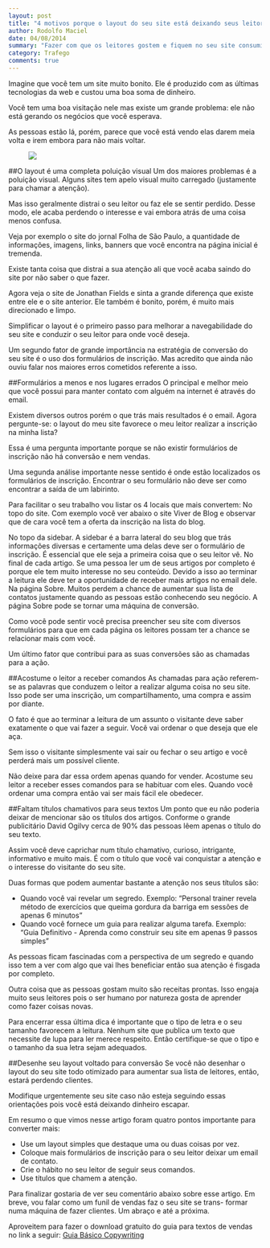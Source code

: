 ```yaml
---
layout: post
title: "4 motivos porque o layout do seu site está deixando seus leitores irem embora"
author: Rodolfo Maciel
date: 04/08/2014
summary: "Fazer com que os leitores gostem e fiquem no seu site consumindo seu conteúdo exige muito esforço. Com estas 4 dicas você vai aumentar e muito sua chance de sucesso."
category: Trafego
comments: true
---
```


Imagine que você tem um site muito bonito. Ele é produzido com as últimas tecnologias da web e custou uma boa soma de dinheiro.

Você tem uma boa visitação nele mas existe um grande problema: ele não está gerando os negócios que você esperava.

As pessoas estão lá, porém, parece que você está vendo elas darem meia volta e irem embora para não mais voltar.

<figure>
	<a href="{{ site.url }}/images/saida.jpg"><img src="{{ site.url }}/images/saida.jpg"></a>
</figure>

##O layout é uma completa poluição visual
Um dos maiores problemas é a poluição visual. Alguns sites tem apelo visual muito carregado (justamente para chamar a atenção).

Mas isso geralmente distrai o seu leitor ou faz ele se sentir perdido. Desse modo, ele acaba perdendo o interesse e vai embora atrás de uma coisa menos confusa.

Veja por exemplo o site do jornal Folha de São Paulo, a quantidade de informações, imagens, links, banners que você encontra na página inicial é tremenda.

Existe tanta coisa que distrai a sua atenção ali que você acaba saindo do site por não saber o que fazer.

Agora veja o site de Jonathan Fields e sinta a grande diferença que existe entre ele e o site anterior. Ele também é bonito, porém, é muito mais direcionado e limpo.

Simplificar o layout é o primeiro passo para melhorar a navegabilidade do seu site e conduzir o seu leitor para onde você deseja.

Um segundo fator de grande importância na estratégia de conversão do seu site é o uso dos formulários de inscrição. Mas acredito que ainda não ouviu falar nos maiores erros cometidos referente a isso.

##Formulários a menos e nos lugares errados
O principal e melhor meio que você possui para manter contato com alguém na internet é através do email.

Existem diversos outros porém o que trás mais resultados é o email. Agora pergunte-se: o layout do meu site favorece o meu leitor realizar a inscrição na minha lista?

Essa é uma pergunta importante porque se não existir formulários de inscrição não há conversão e nem vendas.

Uma segunda análise importante nesse sentido é onde estão localizados os formulários de inscrição. Encontrar o seu formulário não deve ser como encontrar a saída de um labirinto.

Para facilitar o seu trabalho vou listar os 4 locais que mais convertem:
No topo do site. Com exemplo você ver abaixo o site Viver de Blog e observar que de cara você tem a oferta da inscrição na lista do blog.

No topo da sidebar. A sidebar é a barra lateral do seu blog que trás informações diversas e certamente uma delas deve ser o formulário de inscrição. É essencial que ele seja a primeira coisa que o seu leitor vê.
No final de cada artigo. Se uma pessoa ler um de seus artigos por completo é porque ele tem muito interesse no seu conteúdo. Devido a isso ao terminar a leitura ele deve ter a oportunidade de receber mais artigos no email dele.
Na página Sobre. Muitos perdem a chance de aumentar sua lista de contatos justamente quando as pessoas estão conhecendo seu negócio. A página Sobre pode se tornar uma máquina de conversão.

Como você pode sentir você precisa preencher seu site com diversos formulários para que em cada página os leitores possam ter a chance se relacionar mais com você.

Um último fator que contribui para as suas conversões são as chamadas para a ação.

##Acostume o leitor a receber comandos
As chamadas para ação referem-se as palavras que conduzem o leitor a realizar alguma coisa no seu site. Isso pode ser uma inscrição, um compartilhamento, uma compra e assim por diante.

O fato é que ao terminar a leitura de um assunto o visitante deve saber exatamente o que vai fazer a seguir. Você vai ordenar o que deseja que ele aça.

Sem isso o visitante simplesmente vai sair ou fechar o seu artigo e você perderá mais um possível cliente.

Não deixe para dar essa ordem apenas quando for vender. Acostume seu leitor a receber esses comandos para se habituar com eles. Quando você ordenar uma compra então vai ser mais fácil ele obedecer.

##Faltam títulos chamativos para seus textos
Um ponto que eu não poderia deixar de mencionar são os títulos dos artigos. Conforme o grande publicitário David Ogilvy cerca de 90% das pessoas lêem apenas o título do seu texto. 


Assim você deve caprichar num título chamativo, curioso, intrigante, informativo e muito mais. É com o título que você vai conquistar a atenção e o interesse do visitante do seu site.

Duas formas que podem aumentar bastante a atenção nos seus títulos são:
* Quando você vai revelar um segredo. Exemplo: “Personal trainer revela método de exercícios que queima gordura da barriga em sessões de apenas 6 minutos”
* Quando você fornece um guia para realizar alguma tarefa. Exemplo: “Guia Definitivo - Aprenda como construir seu site em apenas 9 passos simples”

As pessoas ficam fascinadas com a perspectiva de um segredo e quando isso tem a ver com algo que vai lhes beneficiar então sua atenção é fisgada por completo.

Outra coisa que as pessoas gostam muito são receitas prontas. Isso engaja muito seus leitores pois o ser humano por natureza gosta de aprender como fazer coisas novas.

Para encerrar essa última dica é importante que o tipo de letra e  o seu tamanho favorecem a leitura. Nenhum site que publica um texto que necessite de lupa para ler merece respeito. Então certifique-se que o tipo e o tamanho da sua letra sejam adequados.

##Desenhe seu layout voltado para conversão
Se você não desenhar o layout do seu site todo otimizado para aumentar sua lista de leitores, então, estará perdendo clientes.

Modifique urgentemente seu site caso não esteja seguindo essas orientações pois você está deixando dinheiro escapar.

Em resumo o que vimos nesse artigo foram quatro pontos importante para converter mais:

* Use um layout simples que destaque uma ou duas coisas por vez.
* Coloque mais formulários de inscrição para o seu leitor deixar um email de contato.
* Crie o hábito no seu leitor de seguir seus comandos.
* Use títulos que chamem a atenção.

Para finalizar gostaria de ver seu comentário abaixo sobre esse artigo. Em breve, vou falar como um funil de vendas faz o seu site se trans-
formar numa máquina de fazer clientes.
Um abraço e até a próxima.

Aproveitem para fazer o download gratuito do guia para textos de vendas no link a seguir: [Guia Básico Copywriting](http://eepurl.com/0PRvb "Baixe gratuitamente o seu Guia Básico Copywriting")
